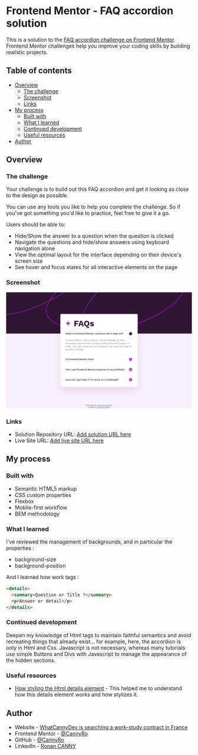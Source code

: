# Frontend Mentor - FAQ accordion solution

This is a solution to the [FAQ accordion challenge on Frontend Mentor](https://www.frontendmentor.io/challenges/faq-accordion-wyfFdeBwBz). Frontend Mentor challenges help you improve your coding skills by building realistic projects. 

## Table of contents

- [Overview](#overview)
  - [The challenge](#the-challenge)
  - [Screenshot](#screenshot)
  - [Links](#links)
- [My process](#my-process)
  - [Built with](#built-with)
  - [What I learned](#what-i-learned)
  - [Continued development](#continued-development)
  - [Useful resources](#useful-resources)
- [Author](#author)

## Overview

### The challenge

Your challenge is to build out this FAQ accordion and get it looking as close to the design as possible.

You can use any tools you like to help you complete the challenge. So if you've got something you'd like to practice, feel free to give it a go.

Users should be able to:

- Hide/Show the answer to a question when the question is clicked
- Navigate the questions and hide/show answers using keyboard navigation alone
- View the optimal layout for the interface depending on their device's screen size
- See hover and focus states for all interactive elements on the page

### Screenshot

![](./screenshot.jpg)

### Links

- Solution Repository URL: [Add solution URL here](https://github.com/CannyRo/FrontendMentor_FaqAccordion_wyfFdeBwBz)
- Live Site URL: [Add live site URL here](https://cannyro.github.io/FrontendMentor_FaqAccordion_wyfFdeBwBz/)

## My process

### Built with

- Semantic HTML5 markup
- CSS custom properties
- Flexbox
- Mobile-first workflow
- BEM methodology

### What I learned

I've reviewed the management of backgrounds, and in particular the properties : 
- background-size
- background-position

And I learned how work tags :

```html
<details>
  <summary>Question or Title ?</summary>
  <p>Answer or detail</p>
</details>
```

### Continued development

Deepen my knowledge of Html tags to maintain faithful semantics and avoid recreating things that already exist... for example, here, the accordion is only in Html and Css. Javascript is not necessary, whereas many tutorials use simple Buttons and Divs with Javascript to manage the appearance of the hidden sections.

### Useful resources

- [How styling the Html details element](https://www.sitepoint.com/style-html-details-element/) - This helped me to understand how this details element works and how stylizes it.

## Author

- Website - [WhatCannyDev is searching a work-study contract in France](https://cannyro.github.io/hire_mr_canny/en)
- Frontend Mentor - [@CannyRo](https://www.frontendmentor.io/profile/CannyRo)
- GitHub - [@CannyRo](https://github.com/CannyRo)
- LinkedIn - [Ronan CANNY](https://www.linkedin.com/in/ronan-canny-b29443277/)

